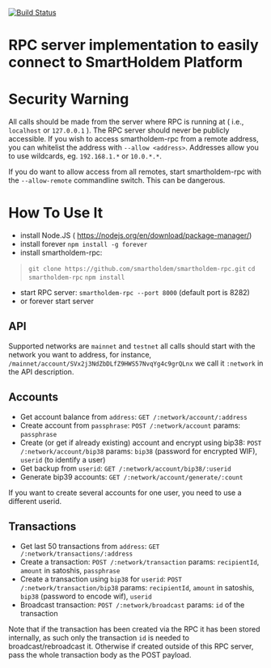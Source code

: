 [![Build Status](https://travis-ci.org/smartholdem/smartholdem-rpc.svg?branch=master)](https://travis-ci.org/smartholdem/smartholdem-rpc)
# RPC server implementation to easily connect to SmartHoldem Platform

# Security Warning
All calls should be made from the server where RPC is running at ( i.e., `localhost` or `127.0.0.1` ). The RPC server should never be publicly accessible. If you wish to access smartholdem-rpc from a remote address, you can whitelist the address with `--allow <address>`. Addresses allow you to use wildcards, eg. `192.168.1.*` or `10.0.*.*`.

If you do want to allow access from all remotes, start smartholdem-rpc with the `--allow-remote` commandline switch. This can be dangerous.

# How To Use It
- install Node.JS ( https://nodejs.org/en/download/package-manager/)
- install forever `npm install -g forever`
- install smartholdem-rpc:
> `git clone https://github.com/smartholdem/smartholdem-rpc.git`
> `cd smartholdem-rpc`
> `npm install`

- start RPC server: `smartholdem-rpc --port 8000` (default port is 8282)
- or forever start server

## API
Supported networks are `mainnet` and `testnet` all calls should start with the network you want to address, for instance,  `/mainnet/account/SVx2j3NdZbDLfZ9HWS57NvqYg4c9grQLnx` we call it `:network` in the API description.

## Accounts
- Get account balance from `address`: `GET /:network/account/:address`
- Create account from `passphrase`: `POST /:network/account` params: `passphrase`
- Create (or get if already existing) account and encrypt using bip38: `POST /:network/account/bip38` params: `bip38` (password for encrypted WIF), `userid` (to identify a user)
- Get backup from `userid`: `GET /:network/account/bip38/:userid`
- Generate bip39 accounts: `GET /:network/account/generate/:count`

If you want to create several accounts for one user, you need to use a different userid.

## Transactions
- Get last 50 transactions from `address`: `GET /:network/transactions/:address`
- Create a transaction: `POST /:network/transaction` params: `recipientId`, `amount` in satoshis, `passphrase`
- Create a transaction using `bip38` for `userid`: `POST /:network/transaction/bip38` params: `recipientId`, `amount` in satoshis, `bip38` (password to encode wif), `userid`
- Broadcast transaction: `POST /:network/broadcast` params: `id` of the transaction

Note that if the transaction has been created via the RPC it has been stored internally, as such only the transaction `id` is needed to broadcast/rebroadcast it. Otherwise if created outside of this RPC server, pass the whole transaction body as the POST payload.


